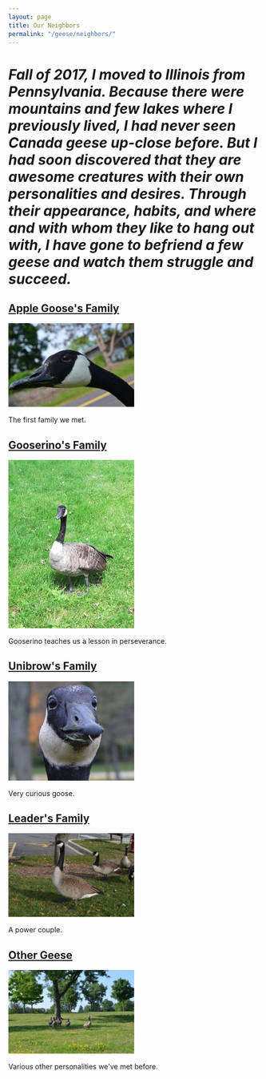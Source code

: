 ```yaml
---
layout: page
title: Our Neighbors
permalink: "/geese/neighbors/"
--- 
```

<h1><em>
Fall of 2017, I moved to Illinois from Pennsylvania. Because there were mountains and few lakes where I previously lived, I had never seen Canada geese up-close before. But I had soon discovered that they are awesome creatures with their own personalities and desires. Through their appearance, habits, and where and with whom they like to hang out with, I have gone to befriend a few geese and watch them struggle and succeed.
</em></h1>

## [Apple Goose's Family](https://ueur.github.io/geese/neighbors/apple)
<p><a href="https://ueur.github.io/geese/neighbors/apple"><img src="/images/geese/apple.jpg" alt="Apple Goose" style="height: 50%; width: 50%;"/></a></p>
The first family we met. 

## [Gooserino's Family](https://ueur.github.io/geese/neighbors/gooserino)
<p><a href="https://ueur.github.io/geese/neighbors/gooserino"><img src="/images/geese/gooserino.jpg" alt="Gooserino" style="height: 50%; width: 50%;"/></a></p>
Gooserino teaches us a lesson in perseverance. 


## [Unibrow's Family](https://ueur.github.io/geese/neighbors/unibrow)
<p><a href="https://ueur.github.io/geese/neighbors/unibrow"><img src="/images/geese/unibrow.jpg" alt="Unibrow" style="height: 50%; width: 50%;"/></a></p>
Very curious goose.

## [Leader's Family](https://ueur.github.io/geese/neighbors/leader)
<p><a href="https://ueur.github.io/geese/neighbors/leader"><img src="/images/geese/leader.jpg" alt="Leader Goose" style="height: 50%; width: 50%;"/></a></p>
A power couple.

## [Other Geese](https://ueur.github.io/geese/neighbors/other)
<p><a href="https://ueur.github.io/geese/neighbors/other"><img src="/images/geese/other.jpg" alt="Other geese" style="height: 50%; width: 50%;"/></a></p>
Various other personalities we've met before.








<!-- <p><a href="https://ueur.github.io/geese/neighbors/gooserino"><img align="left" width="200" src="/images/geese/gooserino.jpg" />

#[Gooserino](https://ueur.github.io/geese/neighbors/gooserino)

Some text
<img align="left" width="200" src="/images/geese/gooserino.jpg" />

#[Gooserino](https://ueur.github.io/geese/neighbors/gooserino)

Some text -->

<!-- <table>
  <tr>
    <td valign="top"><a href="https://ueur.github.io/geese/neighbors/unibrow">Unibrow</a>
<p><a href="https://ueur.github.io/geese/neighbors/unibrow"><img src="/images/geese/unibrow.jpg" alt="Unibrow" style="height: 60%; width: 60%;"/></a></p></td>
    <td valign="top"><a href="https://ueur.github.io/geese/neighbors/gooserino">Gooserino</a>
<p><a href="https://ueur.github.io/geese/neighbors/gooserino"><img src="/images/geese/gooserino.jpg" alt="Gooserino" style="height: 60%; width: 60%;"/></a></p></td>
  </tr>
</table> -->